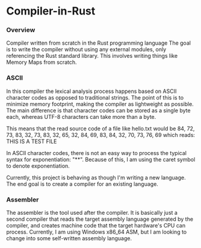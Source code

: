 # Compiler-in-Rust

### Overview
Compiler written from scratch in the Rust programming language
The goal is to write the compiler without using any external modules,
only referencing the Rust standard library. This involves writing things
like Memory Maps from scratch. 

### ASCII
In this compiler the lexical analysis process happens based on ASCII character codes
as opposed to traditional strings. The point of this is to minimize memory footprint,
making the compiler as lightweight as possible. The main difference is that character
codes can be stored as a single byte each, whereas UTF-8 characters can take more than 
a byte.

This means that the read source code of a file like hello.txt would be
84, 72, 73, 83, 32, 73, 83, 32, 65, 32, 84, 69, 83, 84, 32, 70, 73, 76, 69
which reads: THIS IS A TEST FILE

In ASCII character codes, there is not an easy way to process the typical syntax for
exponentiation: "**". Because of this, I am using the caret symbol to denote exponentiation.

Currently, this project is behaving as though I'm writing a new language. 
The end goal is to create a compiler for an existing language.

### Assembler
The assembler is the tool used after the compiler. It is basically just a second compiler
that reads the target assembly language generated by the compiler, and creates machine code
that the target hardware's CPU can process. Currently, I am using Windows x86_64 ASM, but
I am looking to change into some self-written assembly language.